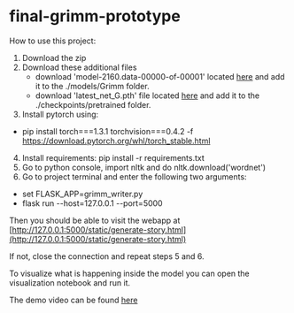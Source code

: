 # final-grimm-prototype

How to use this project:

1. Download the zip
2. Download these additional files 
    - download 'model-2160.data-00000-of-00001' located [here](https://drive.google.com/open?id=1aGDPRUH368N-R_Jd3t2ziDrbCjf5X5WK) and add it to the ./models/Grimm folder.
    - download 'latest_net_G.pth' file located [here](https://drive.google.com/file/d/1QyV--8vh9f5fi0VUcZU074m9FidB1CAC/view?usp=sharing)  and add it to the ./checkpoints/pretrained folder.
3. Install pytorch using:
- pip install torch===1.3.1 torchvision===0.4.2 -f https://download.pytorch.org/whl/torch_stable.html
4. Install requirements: pip install -r requirements.txt
5. Go to python console, import nltk and do nltk.download('wordnet')
6. Go to project terminal and enter the following two arguments:

- set FLASK_APP=grimm_writer.py
- flask run --host=127.0.0.1 --port=5000

Then you should be able to visit the webapp at [http://127.0.0.1:5000/static/generate-story.html](http://127.0.0.1:5000/static/generate-story.html)

If not, close the connection and repeat steps 5 and 6.



To visualize what is happening inside the model you can open the visualization notebook and run it.

The demo video can be found [here](https://youtu.be/n2YHi6zF-oo)
